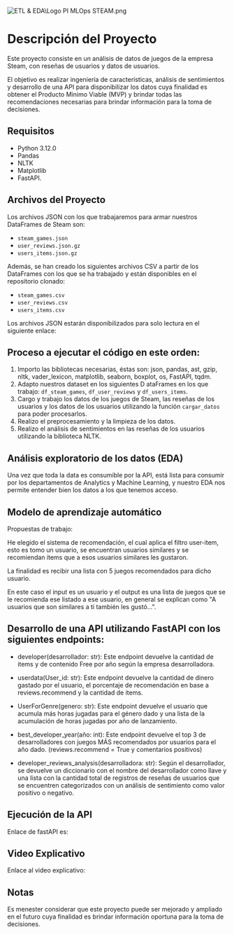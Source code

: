 ![ETL & EDA\Logo PI MLOps STEAM.png](https://github.com/JavierEdgarEsteban77/PI-MLOps---STEAM/blob/ac6b524c83736a49ed22650410ac58ed3172777c/ETL%20%26%20EDA/Logo%20PI%20MLOps%20STEAM.png)

# **Descripción del Proyecto**

Este proyecto consiste en un análisis de datos de juegos de la empresa Steam, con reseñas de usuarios y datos de usuarios.

El objetivo es realizar ingeniería de características, análisis de sentimientos y desarrollo de una API para disponibilizar los datos cuya finalidad es obtener el Producto Mínimo Viable (MVP) y brindar todas las recomendaciones necesarias para brindar información para la toma de decisiones.

## **Requisitos**

- Python 3.12.0
- Pandas
- NLTK
- Matplotlib
- FastAPI.

## **Archivos del Proyecto**

Los archivos JSON con los que trabajaremos para armar nuestros DataFrames de Steam son:

- `steam_games.json`
- `user_reviews.json.gz`
- `users_items.json.gz`

Además, se han creado los siguientes archivos CSV a partir de los DataFrames con los que se ha trabajado y están disponibles en el repositorio clonado:

- `steam_games.csv`
- `user_reviews.csv`
- `users_items.csv`

Los archivos JSON estarán disponibilizados para solo lectura en el siguiente enlace:

## **Proceso a ejecutar el código en este orden:**

1. Importo las bibliotecas necesarias, éstas son: json, pandas, ast, gzip, nltk, vader_lexicon, matplotlib, seaborn, boxplot, os, FastAPI, tqdm.
2. Adapto nuestros dataset en los siguientes D  ataFrames en los que trabajo: `df_steam_games`, `df_user_reviews` y `df_users_items`.
3. Cargo y trabajo los datos de los juegos de Steam, las reseñas de los usuarios y los datos de los usuarios utilizando la función `cargar_datos` para poder procesarlos.
4. Realizo el preprocesamiento y la limpieza de los datos.
5. Realizo el análisis de sentimientos en las reseñas de los usuarios utilizando la biblioteca NLTK.

## **Análisis exploratorio de los datos (EDA)**

Una vez que toda la data es consumible por la API, está lista para consumir por los departamentos de Analytics y Machine Learning, y nuestro EDA nos permite entender bien los datos a los que tenemos acceso.

## **Modelo de aprendizaje automático**

Propuestas de trabajo: 

He elegido el sistema de recomendación, el cual aplica el filtro user-item, esto es tomo un usuario, se encuentran usuarios similares y se recomiendan ítems que a esos usuarios similares les gustaron.

La finalidad es recibir una lista con 5 juegos recomendados para dicho usuario.

En este caso el input es un usuario y el output es una lista de juegos que se le recomienda ese listado a ese usuario, en general se explican como "A usuarios que son similares a tí también les gustó...". 

## **Desarrollo de una API utilizando FastAPI con los siguientes endpoints:**

- developer(desarrollador: str): Este endpoint devuelve la cantidad de items y de contenido Free por año según la empresa desarrolladora.

- userdata(User_id: str): Este endpoint devuelve la cantidad de dinero gastado por el usuario, el porcentaje de recomendación en base a reviews.recommend y la cantidad de items.

- UserForGenre(genero: str): Este endpoint devuelve el usuario que acumula más horas jugadas para el género dado y una lista de la acumulación de horas jugadas por año de lanzamiento.

- best_developer_year(año: int): Este endpoint devuelve el top 3 de desarrolladores con juegos MÁS recomendados por usuarios para el año dado. (reviews.recommend = True y comentarios positivos)

- developer_reviews_analysis(desarrolladora: str): Según el desarrollador, se devuelve un diccionario con el nombre del desarrollador como llave y una lista con la cantidad total de registros de reseñas de usuarios que se encuentren categorizados con un análisis de sentimiento como valor positivo o negativo.

## **Ejecución de la API**

Enlace de fastAPI es: 

## **Video Explicativo**

Enlace al video explicativo:

## **Notas**

Es menester considerar que este proyecto puede ser mejorado y ampliado en el futuro cuya finalidad es brindar información oportuna para la toma de decisiones.
